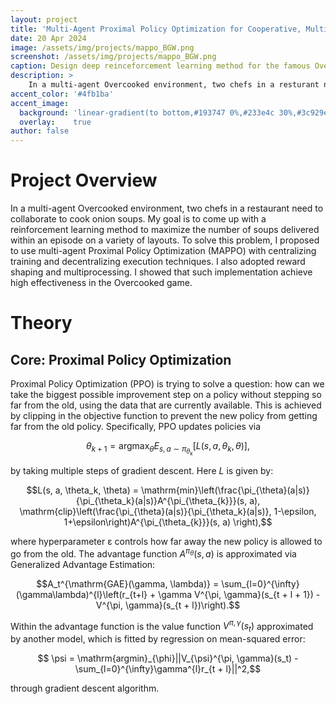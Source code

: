 ```yaml
---
layout: project
title: 'Multi-Agent Proximal Policy Optimization for Cooperative, Multi-Agent Games'
date: 20 Apr 2024
image: /assets/img/projects/mappo_BGW.png
screenshot: /assets/img/projects/mappo_BGW.png
caption: Design deep reinceforcement learning method for the famous Overcooked game.
description: >
    In a multi-agent Overcooked environment, two chefs in a resturant need to collaborate to cook onion soups. My goal is to come up with a reinforcement learning method to maximaize the number of soups delivered within an episode on a variety of layouts.
accent_color: '#4fb1ba'
accent_image:
  background: 'linear-gradient(to bottom,#193747 0%,#233e4c 30%,#3c929e 50%,#d5d5d4 70%,#cdccc8 100%)'
  overlay:    true
author: false
---
```


# Project Overview
In a multi-agent Overcooked environment, two chefs in a restaurant need to collaborate to cook onion soups. My goal is to come up with a reinforcement learning method to maximize the number of soups delivered within an episode on a variety of layouts. To solve this problem, I proposed to use multi-agent Proximal Policy Optimization (MAPPO) with centralizing training and decentralizing execution techniques. I also adopted reward shaping and multiprocessing. I showed that such implementation achieve high effectiveness in the Overcooked game.

# Theory
## Core: Proximal Policy Optimization
Proximal Policy Optimization (PPO) is trying to solve a question: how can we take the biggest possible improvement step on a policy without stepping so far from the old, using the data that are currently available. This is achieved by clipping in the objective function to prevent the new policy from getting far from the old policy. Specifically, PPO updates policies via

$$\theta_{k + 1}=\mathrm{argmax}_{\theta}E_{s, a\sim\pi_{\theta_k}}[L(s, a, \theta_k, \theta)],$$

by taking multiple steps of gradient descent. Here $L$ is given by:

$$L(s, a, \theta_k, \theta) = \mathrm{min}\left(\frac{\pi_{\theta}(a|s)}{\pi_{\theta_k}(a|s)}A^{\pi_{\theta_{k}}}(s, a), \mathrm{clip}\left(\frac{\pi_{\theta}(a|s)}{\pi_{\theta_k}(a|s)}, 1-\epsilon, 1+\epsilon\right)A^{\pi_{\theta_{k}}}(s, a) \right),$$

where hyperparameter ε controls how far away the new policy is allowed to go from the old. The advantage function $A^{\pi_{\theta}}(s, a)$ is approximated via Generalized Advantage Estimation:

$$A_t^{\mathrm{GAE}(\gamma, \lambda)} = \sum_{l=0}^{\infty}(\gamma\lambda)^{l}\left(r_{t+l} + \gamma V^{\pi, \gamma}(s_{t + l + 1}) - V^{\pi, \gamma}(s_{t + l})\right).$$

Within the advantage function is the value function $V^{\pi, \gamma}(s_t)$ approximated by another model, which is fitted by regression on mean-squared error:

$$  \psi = \mathrm{argmin}_{\phi}||V_{\psi}^{\pi, \gamma}(s_t) - \sum_{l=0}^{\infty}\gamma^{l}r_{t + l}||^2,$$

through gradient descent algorithm.
